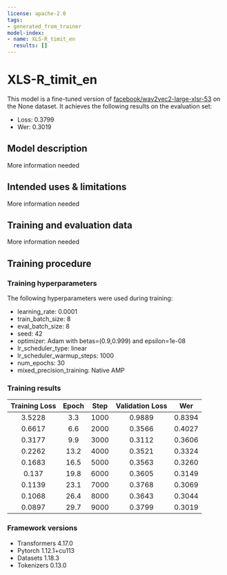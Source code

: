 ```yaml
---
license: apache-2.0
tags:
- generated_from_trainer
model-index:
- name: XLS-R_timit_en
  results: []
---
```


<!-- This model card has been generated automatically according to the information the Trainer had access to. You
should probably proofread and complete it, then remove this comment. -->

# XLS-R_timit_en

This model is a fine-tuned version of [facebook/wav2vec2-large-xlsr-53](https://huggingface.co/facebook/wav2vec2-large-xlsr-53) on the None dataset.
It achieves the following results on the evaluation set:
- Loss: 0.3799
- Wer: 0.3019

## Model description

More information needed

## Intended uses & limitations

More information needed

## Training and evaluation data

More information needed

## Training procedure

### Training hyperparameters

The following hyperparameters were used during training:
- learning_rate: 0.0001
- train_batch_size: 8
- eval_batch_size: 8
- seed: 42
- optimizer: Adam with betas=(0.9,0.999) and epsilon=1e-08
- lr_scheduler_type: linear
- lr_scheduler_warmup_steps: 1000
- num_epochs: 30
- mixed_precision_training: Native AMP

### Training results

| Training Loss | Epoch | Step | Validation Loss | Wer    |
|:-------------:|:-----:|:----:|:---------------:|:------:|
| 3.5228        | 3.3   | 1000 | 0.9889          | 0.8394 |
| 0.6617        | 6.6   | 2000 | 0.3566          | 0.4027 |
| 0.3177        | 9.9   | 3000 | 0.3112          | 0.3606 |
| 0.2262        | 13.2  | 4000 | 0.3521          | 0.3324 |
| 0.1683        | 16.5  | 5000 | 0.3563          | 0.3260 |
| 0.137         | 19.8  | 6000 | 0.3605          | 0.3149 |
| 0.1139        | 23.1  | 7000 | 0.3768          | 0.3069 |
| 0.1068        | 26.4  | 8000 | 0.3643          | 0.3044 |
| 0.0897        | 29.7  | 9000 | 0.3799          | 0.3019 |


### Framework versions

- Transformers 4.17.0
- Pytorch 1.12.1+cu113
- Datasets 1.18.3
- Tokenizers 0.13.0
